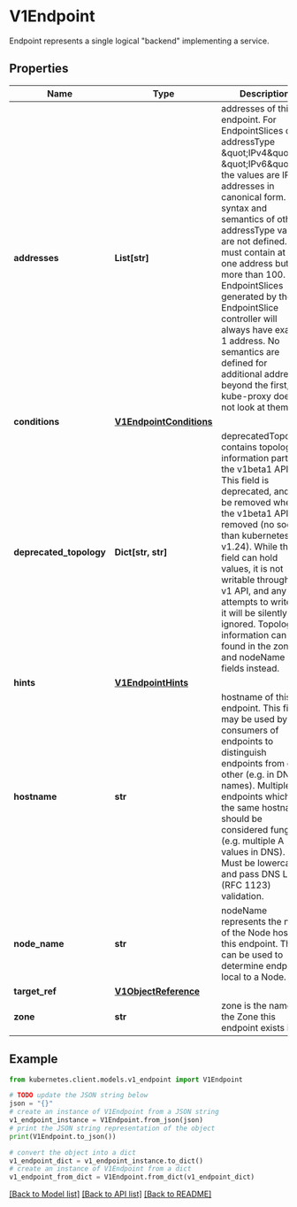 # V1Endpoint

Endpoint represents a single logical \"backend\" implementing a service.

## Properties

Name | Type | Description | Notes
------------ | ------------- | ------------- | -------------
**addresses** | **List[str]** | addresses of this endpoint. For EndpointSlices of addressType \&quot;IPv4\&quot; or \&quot;IPv6\&quot;, the values are IP addresses in canonical form. The syntax and semantics of other addressType values are not defined. This must contain at least one address but no more than 100. EndpointSlices generated by the EndpointSlice controller will always have exactly 1 address. No semantics are defined for additional addresses beyond the first, and kube-proxy does not look at them. | 
**conditions** | [**V1EndpointConditions**](V1EndpointConditions.md) |  | [optional] 
**deprecated_topology** | **Dict[str, str]** | deprecatedTopology contains topology information part of the v1beta1 API. This field is deprecated, and will be removed when the v1beta1 API is removed (no sooner than kubernetes v1.24).  While this field can hold values, it is not writable through the v1 API, and any attempts to write to it will be silently ignored. Topology information can be found in the zone and nodeName fields instead. | [optional] 
**hints** | [**V1EndpointHints**](V1EndpointHints.md) |  | [optional] 
**hostname** | **str** | hostname of this endpoint. This field may be used by consumers of endpoints to distinguish endpoints from each other (e.g. in DNS names). Multiple endpoints which use the same hostname should be considered fungible (e.g. multiple A values in DNS). Must be lowercase and pass DNS Label (RFC 1123) validation. | [optional] 
**node_name** | **str** | nodeName represents the name of the Node hosting this endpoint. This can be used to determine endpoints local to a Node. | [optional] 
**target_ref** | [**V1ObjectReference**](V1ObjectReference.md) |  | [optional] 
**zone** | **str** | zone is the name of the Zone this endpoint exists in. | [optional] 

## Example

```python
from kubernetes.client.models.v1_endpoint import V1Endpoint

# TODO update the JSON string below
json = "{}"
# create an instance of V1Endpoint from a JSON string
v1_endpoint_instance = V1Endpoint.from_json(json)
# print the JSON string representation of the object
print(V1Endpoint.to_json())

# convert the object into a dict
v1_endpoint_dict = v1_endpoint_instance.to_dict()
# create an instance of V1Endpoint from a dict
v1_endpoint_from_dict = V1Endpoint.from_dict(v1_endpoint_dict)
```
[[Back to Model list]](../README.md#documentation-for-models) [[Back to API list]](../README.md#documentation-for-api-endpoints) [[Back to README]](../README.md)



